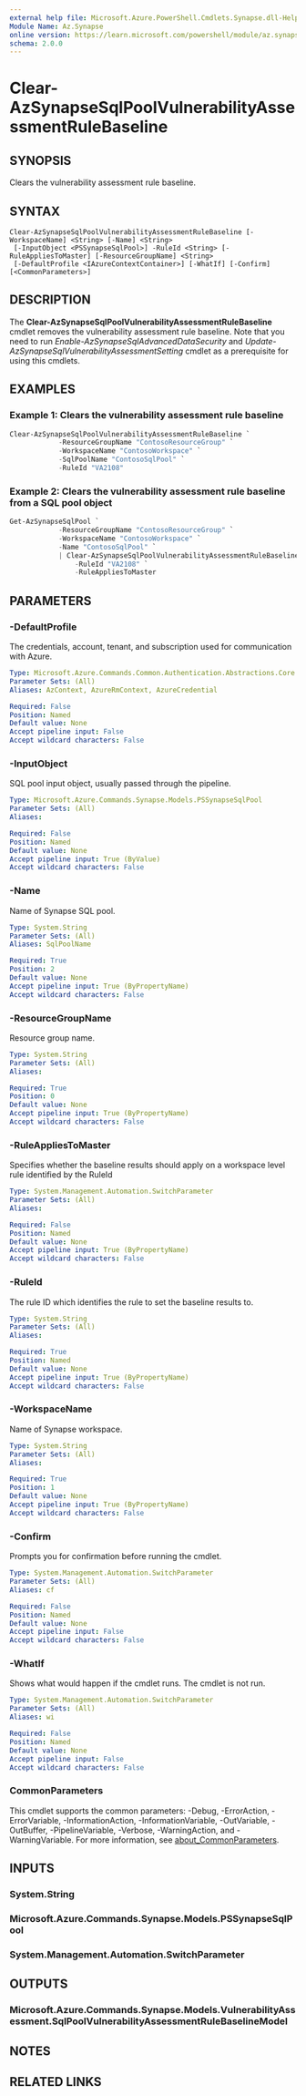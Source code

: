 ```yaml
---
external help file: Microsoft.Azure.PowerShell.Cmdlets.Synapse.dll-Help.xml
Module Name: Az.Synapse
online version: https://learn.microsoft.com/powershell/module/az.synapse/clear-azsynapsesqlpoolvulnerabilityassessmentrulebaseline
schema: 2.0.0
---
```


# Clear-AzSynapseSqlPoolVulnerabilityAssessmentRuleBaseline

## SYNOPSIS
Clears the vulnerability assessment rule baseline.

## SYNTAX

```
Clear-AzSynapseSqlPoolVulnerabilityAssessmentRuleBaseline [-WorkspaceName] <String> [-Name] <String>
 [-InputObject <PSSynapseSqlPool>] -RuleId <String> [-RuleAppliesToMaster] [-ResourceGroupName] <String>
 [-DefaultProfile <IAzureContextContainer>] [-WhatIf] [-Confirm] [<CommonParameters>]
```

## DESCRIPTION
The **Clear-AzSynapseSqlPoolVulnerabilityAssessmentRuleBaseline** cmdlet removes the vulnerability assessment rule baseline.
Note that you need to run *Enable-AzSynapseSqlAdvancedDataSecurity* and *Update-AzSynapseSqlVulnerabilityAssessmentSetting* cmdlet as a prerequisite for using this cmdlets.

## EXAMPLES

### Example 1: Clears the vulnerability assessment rule baseline
```powershell
Clear-AzSynapseSqlPoolVulnerabilityAssessmentRuleBaseline `
            -ResourceGroupName "ContosoResourceGroup" `
            -WorkspaceName "ContosoWorkspace" `
            -SqlPoolName "ContosoSqlPool" `
            -RuleId "VA2108"
```

### Example 2: Clears the vulnerability assessment rule baseline from a SQL pool object
```powershell
Get-AzSynapseSqlPool `
            -ResourceGroupName "ContosoResourceGroup" `
            -WorkspaceName "ContosoWorkspace" `
            -Name "ContosoSqlPool" `
            | Clear-AzSynapseSqlPoolVulnerabilityAssessmentRuleBaseline `
                -RuleId "VA2108" `
                -RuleAppliesToMaster
```

## PARAMETERS

### -DefaultProfile
The credentials, account, tenant, and subscription used for communication with Azure.

```yaml
Type: Microsoft.Azure.Commands.Common.Authentication.Abstractions.Core.IAzureContextContainer
Parameter Sets: (All)
Aliases: AzContext, AzureRmContext, AzureCredential

Required: False
Position: Named
Default value: None
Accept pipeline input: False
Accept wildcard characters: False
```

### -InputObject
SQL pool input object, usually passed through the pipeline.

```yaml
Type: Microsoft.Azure.Commands.Synapse.Models.PSSynapseSqlPool
Parameter Sets: (All)
Aliases:

Required: False
Position: Named
Default value: None
Accept pipeline input: True (ByValue)
Accept wildcard characters: False
```

### -Name
Name of Synapse SQL pool.

```yaml
Type: System.String
Parameter Sets: (All)
Aliases: SqlPoolName

Required: True
Position: 2
Default value: None
Accept pipeline input: True (ByPropertyName)
Accept wildcard characters: False
```

### -ResourceGroupName
Resource group name.

```yaml
Type: System.String
Parameter Sets: (All)
Aliases:

Required: True
Position: 0
Default value: None
Accept pipeline input: True (ByPropertyName)
Accept wildcard characters: False
```

### -RuleAppliesToMaster
Specifies whether the baseline results should apply on a workspace level rule identified by the RuleId

```yaml
Type: System.Management.Automation.SwitchParameter
Parameter Sets: (All)
Aliases:

Required: False
Position: Named
Default value: None
Accept pipeline input: True (ByPropertyName)
Accept wildcard characters: False
```

### -RuleId
The rule ID which identifies the rule to set the baseline results to.

```yaml
Type: System.String
Parameter Sets: (All)
Aliases:

Required: True
Position: Named
Default value: None
Accept pipeline input: True (ByPropertyName)
Accept wildcard characters: False
```

### -WorkspaceName
Name of Synapse workspace.

```yaml
Type: System.String
Parameter Sets: (All)
Aliases:

Required: True
Position: 1
Default value: None
Accept pipeline input: True (ByPropertyName)
Accept wildcard characters: False
```

### -Confirm
Prompts you for confirmation before running the cmdlet.

```yaml
Type: System.Management.Automation.SwitchParameter
Parameter Sets: (All)
Aliases: cf

Required: False
Position: Named
Default value: None
Accept pipeline input: False
Accept wildcard characters: False
```

### -WhatIf
Shows what would happen if the cmdlet runs.
The cmdlet is not run.

```yaml
Type: System.Management.Automation.SwitchParameter
Parameter Sets: (All)
Aliases: wi

Required: False
Position: Named
Default value: None
Accept pipeline input: False
Accept wildcard characters: False
```

### CommonParameters
This cmdlet supports the common parameters: -Debug, -ErrorAction, -ErrorVariable, -InformationAction, -InformationVariable, -OutVariable, -OutBuffer, -PipelineVariable, -Verbose, -WarningAction, and -WarningVariable. For more information, see [about_CommonParameters](http://go.microsoft.com/fwlink/?LinkID=113216).

## INPUTS

### System.String

### Microsoft.Azure.Commands.Synapse.Models.PSSynapseSqlPool

### System.Management.Automation.SwitchParameter

## OUTPUTS

### Microsoft.Azure.Commands.Synapse.Models.VulnerabilityAssessment.SqlPoolVulnerabilityAssessmentRuleBaselineModel

## NOTES

## RELATED LINKS
